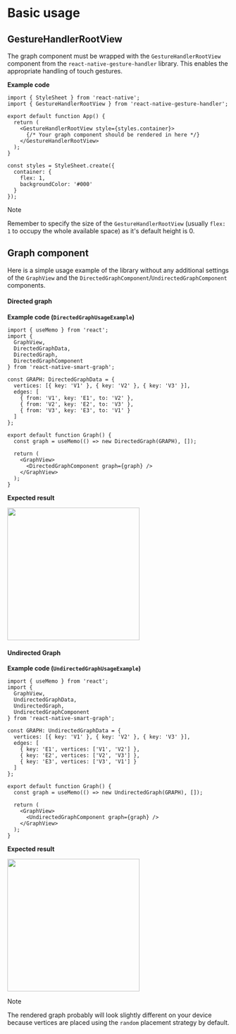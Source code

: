 # Basic usage

## GestureHandlerRootView

The graph component must be wrapped with the `GestureHandlerRootView` component from the `react-native-gesture-handler` library. This enables the appropriate handling of touch gestures.

**Example code**

```tsx
import { StyleSheet } from 'react-native';
import { GestureHandlerRootView } from 'react-native-gesture-handler';

export default function App() {
  return (
    <GestureHandlerRootView style={styles.container}>
      {/* Your graph component should be rendered in here */}
    </GestureHandlerRootView>
  );
}

const styles = StyleSheet.create({
  container: {
    flex: 1,
    backgroundColor: '#000'
  }
});
```

> [!NOTE]
> Remember to specify the size of the `GestureHandlerRootView` (usually `flex: 1` to occupy the whole available space) as it's default height is 0.

## Graph component

Here is a simple usage example of the library without any additional settings of the `GraphView` and the `DirectedGraphComponent`/`UndirectedGraphComponent` components.

<!-- tabs:start -->

#### **Directed graph**

**Example code (`DirectedGraphUsageExample`)**

```tsx
import { useMemo } from 'react';
import {
  GraphView,
  DirectedGraphData,
  DirectedGraph,
  DirectedGraphComponent
} from 'react-native-smart-graph';

const GRAPH: DirectedGraphData = {
  vertices: [{ key: 'V1' }, { key: 'V2' }, { key: 'V3' }],
  edges: [
    { from: 'V1', key: 'E1', to: 'V2' },
    { from: 'V2', key: 'E2', to: 'V3' },
    { from: 'V3', key: 'E3', to: 'V1' }
  ]
};

export default function Graph() {
  const graph = useMemo(() => new DirectedGraph(GRAPH), []);

  return (
    <GraphView>
      <DirectedGraphComponent graph={graph} />
    </GraphView>
  );
}
```

**Expected result**

<img src="/assets/images/usage/directed-graph.png" width="300" />

#### **Undirected Graph**

**Example code (`UndirectedGraphUsageExample`)**

```tsx
import { useMemo } from 'react';
import {
  GraphView,
  UndirectedGraphData,
  UndirectedGraph,
  UndirectedGraphComponent
} from 'react-native-smart-graph';

const GRAPH: UndirectedGraphData = {
  vertices: [{ key: 'V1' }, { key: 'V2' }, { key: 'V3' }],
  edges: [
    { key: 'E1', vertices: ['V1', 'V2'] },
    { key: 'E2', vertices: ['V2', 'V3'] },
    { key: 'E3', vertices: ['V3', 'V1'] }
  ]
};

export default function Graph() {
  const graph = useMemo(() => new UndirectedGraph(GRAPH), []);

  return (
    <GraphView>
      <UndirectedGraphComponent graph={graph} />
    </GraphView>
  );
}
```

**Expected result**

<img src="/assets/images/usage/undirected-graph.png" width="300" />

<!-- tabs:end -->

> [!NOTE]
> The rendered graph probably will look slightly different on your device because vertices are placed using the `random` placement strategy by default.
